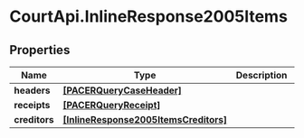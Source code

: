 # CourtApi.InlineResponse2005Items

## Properties
Name | Type | Description | Notes
------------ | ------------- | ------------- | -------------
**headers** | [**[PACERQueryCaseHeader]**](PACERQueryCaseHeader.md) |  | [optional] 
**receipts** | [**[PACERQueryReceipt]**](PACERQueryReceipt.md) |  | [optional] 
**creditors** | [**[InlineResponse2005ItemsCreditors]**](InlineResponse2005ItemsCreditors.md) |  | [optional] 


